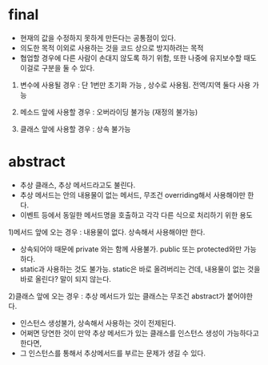 # final 
- 현재의 값을 수정하지 못하게 만든다는 공통점이 있다.
- 의도한 목적 이외로 사용하는 것을 코드 상으로 방지하려는 목적
- 협업할 경우에 다른 사람이 손대지 않도록 하기 위함, 또한 나중에 유지보수할 때도 이걸로 구분을 둘 수 있다. 

1) 변수에 사용될 경우 : 단 1번만 초기화 가능 , 상수로 사용됨. 전역/지역 둘다 사용 가능 

2) 메소드 앞에 사용할 경우 : 오버라이딩 불가능 (재정의 불가능) 

3) 클래스 앞에 사용할 경우 : 상속 불가능

# abstract 
- 추상 클래스, 추상 메서드라고도 불린다.
- 추상 메서드는 안의 내용물이 없는 메서드, 무조건 overriding해서 사용해야만 한다. 
- 이벤트 등에서 동일한 메서드명을 호출하고 각각 다른 식으로 처리하기 위한 용도

1)메서드 앞에 오는 경우 : 내용물이 없다. 상속해서 사용해야만 한다. 
- 상속되어야 때문에 private 와는 함께 사용불가. public 또는 protected와만 가능하다. 
- static과 사용하는 것도 불가능. static은 바로 올려버리는 건데, 내용물이 없는 것을 바로 올린다? 말이 되지 않는다. 

2)클래스 앞에 오는 경우 : 추상 메서드가 있는 클래스는 무조건 abstract가 붙어야한다. 
 - 인스턴스 생성불가, 상속해서 사용하는 것이 전제된다.
 - 어쩌면 당연한 것이 만약 추상 메서드가 있는 클래스를 인스턴스 생성이 가능하다고 한다면, 
 - 그 인스턴스를 통해서 추상메서드를 부르는 문제가 생길 수 있다.
